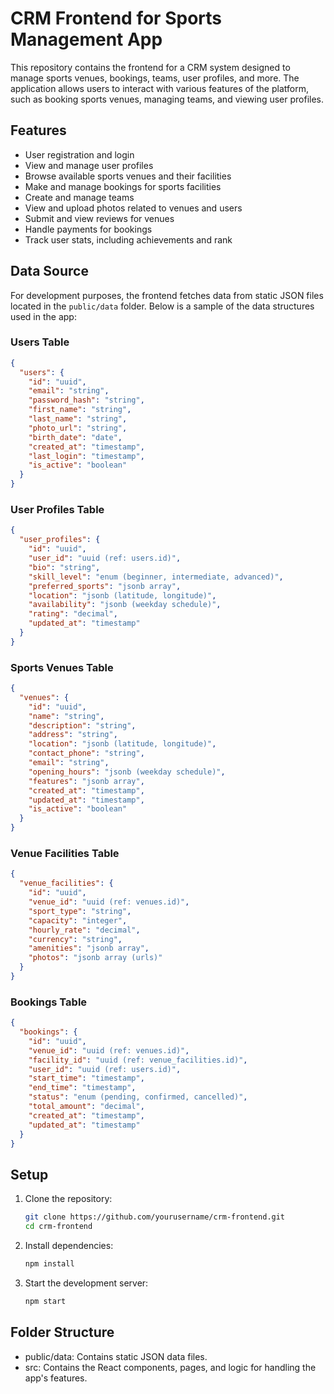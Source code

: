 # CRM Frontend for Sports Management App

This repository contains the frontend for a CRM system designed to manage sports venues, bookings, teams, user profiles, and more. The application allows users to interact with various features of the platform, such as booking sports venues, managing teams, and viewing user profiles.

## Features
- User registration and login
- View and manage user profiles
- Browse available sports venues and their facilities
- Make and manage bookings for sports facilities
- Create and manage teams
- View and upload photos related to venues and users
- Submit and view reviews for venues
- Handle payments for bookings
- Track user stats, including achievements and rank

## Data Source

For development purposes, the frontend fetches data from static JSON files located in the `public/data` folder. Below is a sample of the data structures used in the app:

### Users Table
```json
{
  "users": {
    "id": "uuid",
    "email": "string",
    "password_hash": "string",
    "first_name": "string",
    "last_name": "string",
    "photo_url": "string",
    "birth_date": "date",
    "created_at": "timestamp",
    "last_login": "timestamp",
    "is_active": "boolean"
  }
}
```
### User Profiles Table
```json
{
  "user_profiles": {
    "id": "uuid",
    "user_id": "uuid (ref: users.id)",
    "bio": "string",
    "skill_level": "enum (beginner, intermediate, advanced)",
    "preferred_sports": "jsonb array",
    "location": "jsonb (latitude, longitude)",
    "availability": "jsonb (weekday schedule)",
    "rating": "decimal",
    "updated_at": "timestamp"
  }
}
```
### Sports Venues Table
```json
{
  "venues": {
    "id": "uuid",
    "name": "string",
    "description": "string",
    "address": "string",
    "location": "jsonb (latitude, longitude)",
    "contact_phone": "string",
    "email": "string",
    "opening_hours": "jsonb (weekday schedule)",
    "features": "jsonb array",
    "created_at": "timestamp",
    "updated_at": "timestamp",
    "is_active": "boolean"
  }
}
```

### Venue Facilities Table

```json
{
  "venue_facilities": {
    "id": "uuid",
    "venue_id": "uuid (ref: venues.id)",
    "sport_type": "string",
    "capacity": "integer",
    "hourly_rate": "decimal",
    "currency": "string",
    "amenities": "jsonb array",
    "photos": "jsonb array (urls)"
  }
}
```

### Bookings Table
```json
{
  "bookings": {
    "id": "uuid",
    "venue_id": "uuid (ref: venues.id)",
    "facility_id": "uuid (ref: venue_facilities.id)",
    "user_id": "uuid (ref: users.id)",
    "start_time": "timestamp",
    "end_time": "timestamp",
    "status": "enum (pending, confirmed, cancelled)",
    "total_amount": "decimal",
    "created_at": "timestamp",
    "updated_at": "timestamp"
  }
}
```
## Setup

1. Clone the repository:
   ```bash
   git clone https://github.com/yourusername/crm-frontend.git
   cd crm-frontend
   ```
2. Install dependencies:
    ```bash
    npm install
    ```
3. Start the development server:
    ```bash
    npm start
   ```

## Folder Structure
- public/data: Contains static JSON data files.
- src: Contains the React components, pages, and logic for handling the app's features.